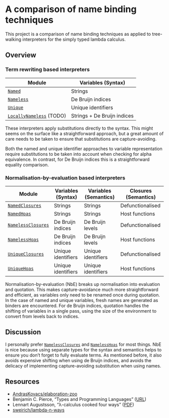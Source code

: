 # A comparison of name binding techniques

This project is a comparison of name binding techniques as applied to
tree-walking interpreters for the simply typed lambda calculus.

## Overview

### Term rewriting based interpreters

| Module                      | Variables (Syntax)           |
| --------------------------- | ---------------------------- |
| [`Named`]                   | Strings                      |
| [`Nameless`]                | De Bruijn indices            |
| [`Unique`]                  | Unique identifiers           |
| [`LocallyNameless`] (TODO)  | Strings + De Bruijn indices  |

These interpreters apply substitutions directly to the syntax. This might seems
on the surface like a straightforward approach, but a great amount of care needs
to be taken to ensure that substitutions are capture-avoiding.

Both the named and unique identifier approaches to variable representation
require substitutions to be taken into account when checking for alpha
equivalence. In contrast, for De Bruijn indices this is a straightforward
equality comparison.

### Normalisation-by-evaluation based interpreters

| Module                      | Variables (Syntax) | Variables (Semantics)  | Closures (Semantics)    |
| --------------------------- | ------------------ | ---------------------- | ----------------------- |
| [`NamedClosures`]           | Strings            | Strings                | Defunctionalised        |
| [`NamedHoas`]               | Strings            | Strings                | Host functions          |
| [`NamelessClosures`]        | De Bruijn indices  | De Bruijn levels       | Defunctionalised        |
| [`NamelessHoas`]            | De Bruijn indices  | De Bruijn levels       | Host functions          |
| [`UniqueClosures`]          | Unique identifiers | Unique identifiers     | Defunctionalised        |
| [`UniqueHoas`]              | Unique identifiers | Unique identifiers     | Host functions          |

Normalisation-by-evaluation (NbE) breaks up normalisation into evaluation and
quotation. This makes capture-avoidance much more straightforward and efficient,
as variables only need to be renamed once during quotation.
In the case of named and unique variables, fresh names are generated as
binders are encountered.
For de Bruijn indices, quotation handles the shifting of variables in a single
pass, using the size of the environment to convert from levels back to indices.

## Discussion

I personally prefer [`NamelessClosures`] and [`NamelessHoas`] for most things.
NbE is nice because using separate types for the syntax and semantics helps to
ensure you don’t forget to fully evaluate terms.
As mentioned before, it also avoids expensive shifting when using de Bruijn
indices, and avoids the delicacy of implementing capture-avoiding substitution
when using names.

[`Named`]:              ./Named.ml
[`NamedClosures`]:      ./NamedClosures.ml
[`NamedHoas`]:          ./NamedHoas.ml
[`Nameless`]:           ./Nameless.ml
[`NamelessClosures`]:   ./NamelessClosures.ml
[`NamelessHoas`]:       ./NamelessHoas.ml
[`Unique`]:             ./Unique.ml
[`UniqueClosures`]:     ./UniqueClosures.ml
[`UniqueHoas`]:         ./UniqueHoas.ml
[`LocallyNameless`]:    ./LocallyNameless.ml

## Resources

- [AndrasKovacs/elaboration-zoo](https://github.com/AndrasKovacs/elaboration-zoo/tree/master)
- Benjamin C. Pierce, “Types and Programming Languages” ([URL](https://www.cis.upenn.edu/~bcpierce/tapl/))
- Lennart Augustsson, “λ-calculus cooked four ways” ([PDF](https://github.com/mietek/cook/blob/master/doc/pdf/augustsson-2006.pdf))
- [sweirich/lambda-n-ways](https://github.com/sweirich/lambda-n-ways/)
